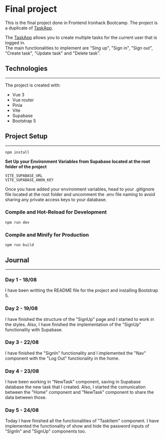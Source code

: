# Final project
This is the final project done in Frontend Ironhack Bootcamp.
The project is a duplicate of [TaskApp](https://vue-supabase-todo.vercel.app/auth).

The [TaskApp](https://vue-supabase-todo.vercel.app/auth) allows you to create multiple tasks for the current user that is logged in.  
The main functionalities to implement are "Sing up", "Sign in", "Sign out", "Create task", "Update task" and "Delete task".  
  
## Technologies
***
The project is created with:

* Vue 3
* Vue router
* Pinia
* Vite
* Supabase
* Bootstrap 5

## Project Setup
***
```
npm install
```

**Set Up your Environment Variables from Supabase located at the root folder of the project**
```
VITE_SUPABASE_URL
VITE_SUPABASE_ANON_KEY 
```  

Once you have added your environment variables, head to your .gitIgnore file located at the root folder and uncomment the .env file naming to avoid sharing any private access keys to your database.

### Compile and Hot-Reload for Development
```
npm run dev
```

### Compile and Minify for Production
```
npm run build
```  

## Journal
***      
### **Day 1 - 18/08**
I have been writting the README file for the project and installing Bootstrap 5.  

### **Day 2 - 19/08**
I have finished the structure of the "SignUp" page and I started to work in the styles.
Also, I have finished the implementation of the "SignUp" functionality with Supabase.  

### **Day 3 - 22/08**
I have finished the "SignIn" functionality and I implemented the "Nav" component with the "Log Out" functionality in the home.
  
### **Day 4 - 23/08**
I have been working in "NewTask" component, saving in Supabase database the new task that I created.
Also, I started the comunication between the "Home" component and "NewTask" component to share the data between those.  

### **Day 5 - 24/08**
Today I have finished all the functionalities of "TaskItem" component. 
I have implemented the functionality of show and hide the password inputs of "SignIn" and "SignUp" components too.